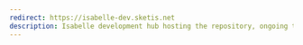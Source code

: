 ```yaml
---
redirect: https://isabelle-dev.sketis.net
description: Isabelle development hub hosting the repository, ongoing tasks, etc.
---
```

